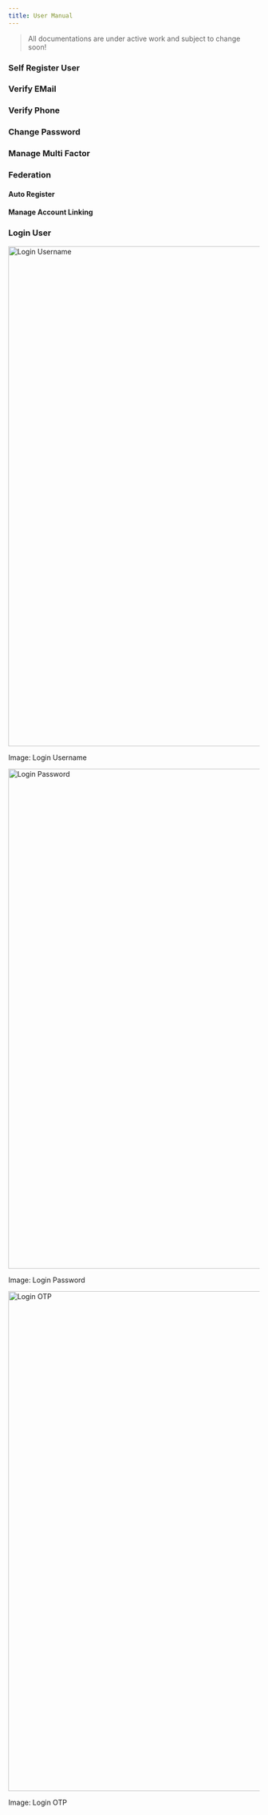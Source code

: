 ```yaml
---
title: User Manual
---
```


> All documentations are under active work and subject to change soon!

### Self Register User

### Verify EMail

### Verify Phone

### Change Password

### Manage Multi Factor

### Federation

#### Auto Register

#### Manage Account Linking

### Login User

<img src="img/accounts_page.png" alt="Login Username" width="1000px" height="auto">

Image: Login Username

<img src="img/accounts_password.png" alt="Login Password" width="1000px" height="auto">

Image: Login Password

<img src="img/accounts_otp_verify.png" alt="Login OTP" width="1000px" height="auto">

Image: Login OTP